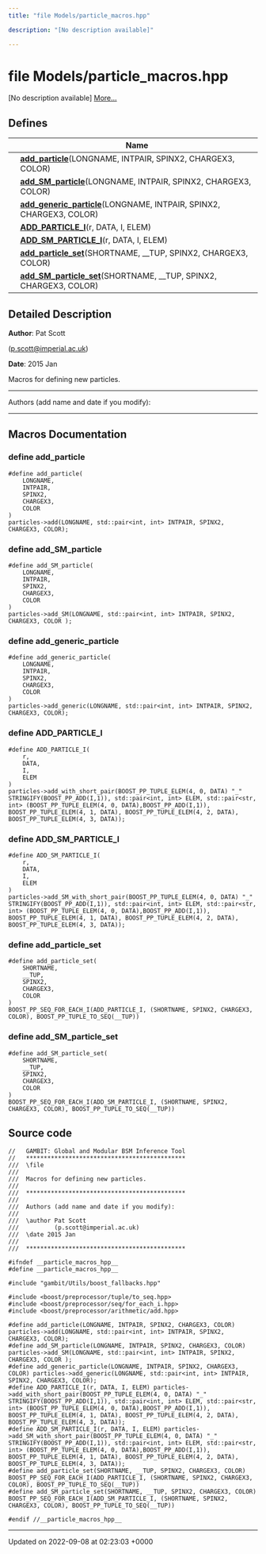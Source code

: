 ```yaml
---
title: "file Models/particle_macros.hpp"

description: "[No description available]"

---
```


# file Models/particle_macros.hpp

[No description available] [More...](#detailed-description)

## Defines

|                | Name           |
| -------------- | -------------- |
|  | **[add_particle](/documentation/code/files/particle__macros_8hpp/#define-add-particle)**(LONGNAME, INTPAIR, SPINX2, CHARGEX3, COLOR)  |
|  | **[add_SM_particle](/documentation/code/files/particle__macros_8hpp/#define-add-sm-particle)**(LONGNAME, INTPAIR, SPINX2, CHARGEX3, COLOR)  |
|  | **[add_generic_particle](/documentation/code/files/particle__macros_8hpp/#define-add-generic-particle)**(LONGNAME, INTPAIR, SPINX2, CHARGEX3, COLOR)  |
|  | **[ADD_PARTICLE_I](/documentation/code/files/particle__macros_8hpp/#define-add-particle-i)**(r, DATA, I, ELEM)  |
|  | **[ADD_SM_PARTICLE_I](/documentation/code/files/particle__macros_8hpp/#define-add-sm-particle-i)**(r, DATA, I, ELEM)  |
|  | **[add_particle_set](/documentation/code/files/particle__macros_8hpp/#define-add-particle-set)**(SHORTNAME, __TUP, SPINX2, CHARGEX3, COLOR)  |
|  | **[add_SM_particle_set](/documentation/code/files/particle__macros_8hpp/#define-add-sm-particle-set)**(SHORTNAME, __TUP, SPINX2, CHARGEX3, COLOR)  |

## Detailed Description


**Author**: Pat Scott 

 ([p.scott@imperial.ac.uk](mailto:p.scott@imperial.ac.uk)) 

**Date**: 2015 Jan

Macros for defining new particles.



------------------

Authors (add name and date if you modify):



------------------




## Macros Documentation

### define add_particle

```
#define add_particle(
    LONGNAME,
    INTPAIR,
    SPINX2,
    CHARGEX3,
    COLOR
)
particles->add(LONGNAME, std::pair<int, int> INTPAIR, SPINX2, CHARGEX3, COLOR);
```


### define add_SM_particle

```
#define add_SM_particle(
    LONGNAME,
    INTPAIR,
    SPINX2,
    CHARGEX3,
    COLOR
)
particles->add_SM(LONGNAME, std::pair<int, int> INTPAIR, SPINX2, CHARGEX3, COLOR );
```


### define add_generic_particle

```
#define add_generic_particle(
    LONGNAME,
    INTPAIR,
    SPINX2,
    CHARGEX3,
    COLOR
)
particles->add_generic(LONGNAME, std::pair<int, int> INTPAIR, SPINX2, CHARGEX3, COLOR);
```


### define ADD_PARTICLE_I

```
#define ADD_PARTICLE_I(
    r,
    DATA,
    I,
    ELEM
)
particles->add_with_short_pair(BOOST_PP_TUPLE_ELEM(4, 0, DATA) "_" STRINGIFY(BOOST_PP_ADD(I,1)), std::pair<int, int> ELEM, std::pair<str, int> (BOOST_PP_TUPLE_ELEM(4, 0, DATA),BOOST_PP_ADD(I,1)), BOOST_PP_TUPLE_ELEM(4, 1, DATA), BOOST_PP_TUPLE_ELEM(4, 2, DATA), BOOST_PP_TUPLE_ELEM(4, 3, DATA));
```


### define ADD_SM_PARTICLE_I

```
#define ADD_SM_PARTICLE_I(
    r,
    DATA,
    I,
    ELEM
)
particles->add_SM_with_short_pair(BOOST_PP_TUPLE_ELEM(4, 0, DATA) "_" STRINGIFY(BOOST_PP_ADD(I,1)), std::pair<int, int> ELEM, std::pair<str, int> (BOOST_PP_TUPLE_ELEM(4, 0, DATA),BOOST_PP_ADD(I,1)), BOOST_PP_TUPLE_ELEM(4, 1, DATA), BOOST_PP_TUPLE_ELEM(4, 2, DATA), BOOST_PP_TUPLE_ELEM(4, 3, DATA));
```


### define add_particle_set

```
#define add_particle_set(
    SHORTNAME,
    __TUP,
    SPINX2,
    CHARGEX3,
    COLOR
)
BOOST_PP_SEQ_FOR_EACH_I(ADD_PARTICLE_I, (SHORTNAME, SPINX2, CHARGEX3, COLOR), BOOST_PP_TUPLE_TO_SEQ(__TUP))
```


### define add_SM_particle_set

```
#define add_SM_particle_set(
    SHORTNAME,
    __TUP,
    SPINX2,
    CHARGEX3,
    COLOR
)
BOOST_PP_SEQ_FOR_EACH_I(ADD_SM_PARTICLE_I, (SHORTNAME, SPINX2, CHARGEX3, COLOR), BOOST_PP_TUPLE_TO_SEQ(__TUP))
```


## Source code

```
//   GAMBIT: Global and Modular BSM Inference Tool
//   *********************************************
///  \file
///
///  Macros for defining new particles.
///
///  *********************************************
///
///  Authors (add name and date if you modify):
///   
///  \author Pat Scott  
///          (p.scott@imperial.ac.uk)
///  \date 2015 Jan
///
///  *********************************************

#ifndef __particle_macros_hpp__
#define __particle_macros_hpp__

#include "gambit/Utils/boost_fallbacks.hpp"

#include <boost/preprocessor/tuple/to_seq.hpp>
#include <boost/preprocessor/seq/for_each_i.hpp>
#include <boost/preprocessor/arithmetic/add.hpp>

#define add_particle(LONGNAME, INTPAIR, SPINX2, CHARGEX3, COLOR) particles->add(LONGNAME, std::pair<int, int> INTPAIR, SPINX2, CHARGEX3, COLOR);
#define add_SM_particle(LONGNAME, INTPAIR, SPINX2, CHARGEX3, COLOR) particles->add_SM(LONGNAME, std::pair<int, int> INTPAIR, SPINX2, CHARGEX3, COLOR );
#define add_generic_particle(LONGNAME, INTPAIR, SPINX2, CHARGEX3, COLOR) particles->add_generic(LONGNAME, std::pair<int, int> INTPAIR, SPINX2, CHARGEX3, COLOR);
#define ADD_PARTICLE_I(r, DATA, I, ELEM) particles->add_with_short_pair(BOOST_PP_TUPLE_ELEM(4, 0, DATA) "_" STRINGIFY(BOOST_PP_ADD(I,1)), std::pair<int, int> ELEM, std::pair<str, int> (BOOST_PP_TUPLE_ELEM(4, 0, DATA),BOOST_PP_ADD(I,1)), BOOST_PP_TUPLE_ELEM(4, 1, DATA), BOOST_PP_TUPLE_ELEM(4, 2, DATA), BOOST_PP_TUPLE_ELEM(4, 3, DATA));
#define ADD_SM_PARTICLE_I(r, DATA, I, ELEM) particles->add_SM_with_short_pair(BOOST_PP_TUPLE_ELEM(4, 0, DATA) "_" STRINGIFY(BOOST_PP_ADD(I,1)), std::pair<int, int> ELEM, std::pair<str, int> (BOOST_PP_TUPLE_ELEM(4, 0, DATA),BOOST_PP_ADD(I,1)), BOOST_PP_TUPLE_ELEM(4, 1, DATA), BOOST_PP_TUPLE_ELEM(4, 2, DATA), BOOST_PP_TUPLE_ELEM(4, 3, DATA));
#define add_particle_set(SHORTNAME, __TUP, SPINX2, CHARGEX3, COLOR) BOOST_PP_SEQ_FOR_EACH_I(ADD_PARTICLE_I, (SHORTNAME, SPINX2, CHARGEX3, COLOR), BOOST_PP_TUPLE_TO_SEQ(__TUP))
#define add_SM_particle_set(SHORTNAME, __TUP, SPINX2, CHARGEX3, COLOR) BOOST_PP_SEQ_FOR_EACH_I(ADD_SM_PARTICLE_I, (SHORTNAME, SPINX2, CHARGEX3, COLOR), BOOST_PP_TUPLE_TO_SEQ(__TUP))

#endif //__particle_macros_hpp__
```


-------------------------------

Updated on 2022-09-08 at 02:23:03 +0000
